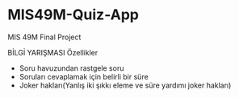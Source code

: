 # MIS49M-Quiz-App
MIS 49M Final Project

BİLGİ YARIŞMASI
Özellikler
- Soru havuzundan rastgele soru
- Soruları cevaplamak için belirli bir süre
- Joker hakları(Yanlış iki şıkkı eleme ve süre yardımı joker hakları)  
